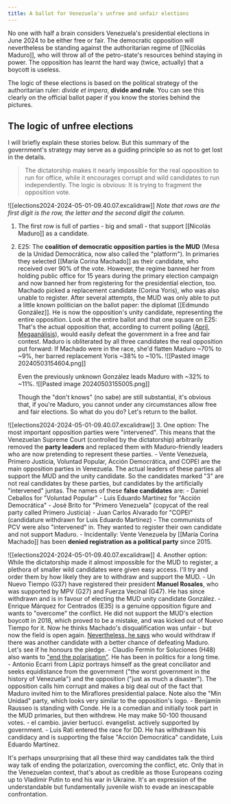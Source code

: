 ```yaml
---
title: A ballot for Venezuela's unfree and unfair elections
---
```

No one with half a brain considers Venezuela's presidential elections in June 2024 to be either free or fair. The democratic opposition will nevertheless be standing against the authoritarian regime of [[Nicolás Maduro]], who will throw all of the petro-state's resources behind staying in power. The opposition has learnt the hard way (twice, actually) that a boycott is useless.

The logic of these elections is based on the political strategy of the authoritarian ruler: *divide et impera*, **divide and rule**. You can see this clearly on the official ballot paper if you know the stories behind the pictures.

## The logic of unfree elections

I will briefly explain these stories below. But this summary of the government's strategy may serve as a guiding principle so as not to get lost in the details.

> The dictatorship makes it nearly impossible for the real opposition to run for office, while it encourages corrupt and wild candidates to run independently. The logic is obvious: It is trying to fragment the opposition vote.

![[elections2024-2024-05-01-09.40.07.excalidraw]]
*Note that rows are the first digit is the row, the letter and the second digit the column.*

1. The first row is full of parties - big and small - that support [[Nicolás Maduro]] as a candidate.
2. E25: The **coalition of democratic opposition parties is the MUD** (Mesa de la Unidad Democrática, now also called the "platform"). In primaries they selected [[María Corina Machado]] as their candidate, who received over 90% of the vote. However, the regime banned her from holding public office for 15 years during the primary election campaign and now banned her from registering for the presidential election, too. Machado picked a replacement candidate (Corina Yoris), who was also unable to register. After several attempts, the MUD was only able to put a little known politician on the ballot paper: the diplomat [[Edmundo González]]. He is now the opposition's unity candidate, representing the entire opposition.
   Look at the entire ballot and that one square on E25: That's the actual opposition that, according to current polling ([April, Megaanálisis](https://drive.google.com/file/d/1tSReQeVZHrfA8aaYCP77026nz2x2WoDi/view?pli=1)), would easily defeat the government in a free and fair contest. Maduro is obliterated by all three candidates the real opposition put forward: If Machado were in the race, she'd flatten Maduro ~70% to ~9%, her barred replacement Yoris ~38% to ~10%. 
   ![[Pasted image 20240503154604.png]]
   
   Even the previously unknown González leads Maduro with ~32% to ~11%.
   ![[Pasted image 20240503155005.png]]
   
   Though the "don't knows" (no sabe) are still substantial, it's obvious that, if you're Maduro, you cannot under any circumstances allow free and fair elections. So what do you do? Let's return to the ballot.

![[elections2024-2024-05-01-09.40.07.excalidraw]]
3. One option: The most important opposition parties were "intervened". This means that the Venezuelan Supreme Court (controlled by the dictatorship) arbitrarily removed the **party leaders** and replaced them with Maduro-friendly leaders who are now pretending to represent these parties.
	- Vente Venezuela, Primero Justicia, Voluntad Popular, Acción Democrática, and COPEI are the main opposition parties in Venezuela. The actual leaders of these parties all support the MUD and the unity candidate. So the candidates marked "3" are not real candidates by these parties, but candidates by the artificially "intervened" juntas. The names of these **false candidates** are:
		- Daniel Ceballos for "Voluntad Popular"
		- Luis Eduardo Martínez for "Acción Democrática"
		- José Brito for "Primero Venezuela" (copycat of the real party called Primero Justicia)
		- Juan Carlos Alvarado for "COPEI" (candidature withdrawn for Luis Eduardo Martínez)
	- The communists of PCV were also "intervened" in. They wanted to register their own candidate and not support Maduro.
	- Incidentally: Vente Venezuela by [[María Corina Machado]] has been **denied registration as a political party** since 2015.

![[elections2024-2024-05-01-09.40.07.excalidraw]]
4. Another option: While the dictatorship made it almost impossible for the MUD to register, a plethora of smaller wild candidates were given easy access. I'll try and order them by how likely they are to withdraw and support the MUD.
	- Un Nuevo Tiempo (G37) have registered their president **Manuel Rosales**, who was supported by MPV (G27) and Fuerza Vecinal (G47). He has since withdrawn and is in favour of electing the MUD unity candidate González.
	- Enrique Márquez for Centrados (E35) is a genuine opposition figure and wants to "overcome" the conflict. He did not support the MUD's election boycott in 2018, which proved to be a mistake, and was kicked out of Nuevo Tiempo for it. Now he thinks Machado's disqualification was unfair - but now the field is open again. [Nevertheless, he says](https://www.youtube.com/live/u6mOGcM0AfA?si=5XcyVOUsTsqNSF9R&t=1902) who would withdraw if there was another candidate with a better chance of defeating Maduro. Let's see if he honours the pledge.
	- Claudio Fermín for Soluciones (H48) also wants to ["end the polarisation"](https://www.youtube.com/watch?v=xniJAi4swMY). He has been in politics for a long time. 
	- Antonio Ecarri from Lápiz portrays himself as the great conciliator and seeks equidistance from the government ("the worst government in the history of Venezuela") and the opposition ("just as much a disaster"). The opposition calls him corrupt and makes a big deal out of the fact that Maduro invited him to the Miraflores presidential palace. Note also the "Min Unidad" party, which looks very similar to the opposition's logo.
	- Benjamín Rausseo is standing with Conde. He is a comedian and initially took part in the MUD primaries, but then withdrew. He may make 50-100 thousand votes.
	- el cambio. javier bertucci. evangelist. actively supported by government. 
	- Luis Rati entered the race for DD. He has withdrawn his candidacy and is supporting the false "Acción Democrática" candidate, Luis Eduardo Martínez.

It's perhaps unsurprising that all these third way candidates talk the third way talk of ending the polarization, overcoming the conflict, etc. Only that in the Venezuelan context, that's about as credible as those Europeans cozing up to Vladimir Putin to end his war in Ukraine. It's an expression of the understandable but fundamentally juvenile wish to evade an inescapable confrontation.
